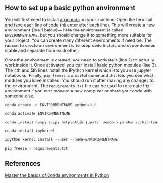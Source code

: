 **How to set up a basic python environment**
----

You will first need to install [anaconda](https://www.anaconda.com) on your machine.
Open the terminal and type each line of code (hit enter after each line).
This will create a new environment (line 1 below)— here the environment is called ```ENVIRONMENTNAME```, but you should change it to something more suitable for your project. You can create many different environments if need be. The reason to create an environment is to keep code installs and dependencies stable and separate from each other.

Once the environment is created, you need to activate it (line 2) to actually work inside it. Once activated, you can install basic python modules (line 3). The 4th and 5th lines install the IPython kernel which lets you use jupyter notebooks. Finally, ```pip freeze``` is a useful command that lets you see what modules you have installed. You should run it after making any changes to the environment. The ```requirements.txt``` file can be used to re-create the environment if you ever move to a new computer or share your code with someone else.

```py
conda create -n ENVIRONMENTNAME python=3.8  

conda activate ENVIRONMENTNAME  

conda install numpy scipy matplotlib jupyter seaborn pandas scikit-learn scikit-image h5py ipython

conda install ipykernel

ipython kernel install --user --name=ENVIRONMENTNAME  

pip freeze > requirements.txt

```
References
-----
[Master the basics of Conda environments in Python](https://www.youtube.com/watch?v=1VVCd0eSkYc)
